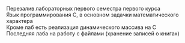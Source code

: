 Перезалив лабораторных первого семестра первого курса  
Язык программирования C, в основном задачки математического характера  
Кроме лаб есть реализация динамического массива на C  
Последняя лаба на работу с файлами (хранение записей о книгах)
